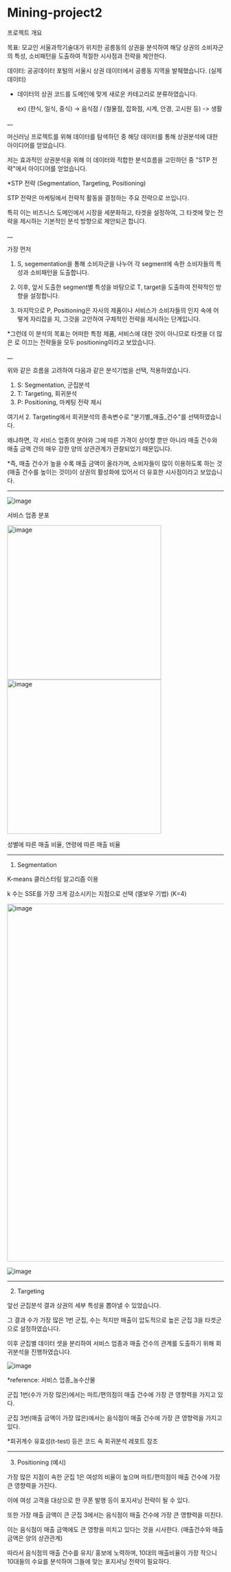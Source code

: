 # Mining-project2

프로젝트 개요

목표: 모교인 서울과학기술대가 위치한 공릉동의 상권을 분석하여 해당 상권의 소비자군의 특성, 소비패턴을 도출하여 적절한 시사점과 전략을 제안한다.

데이터: 공공데이터 포털의 서울시 상권 데이터에서 공릉동 지역을 발췌했습니다. (실제 데이터)

- 데이터의 상권 코드를 도메인에 맞게 새로운 카테고리로 분류하였습니다. 

  ex) (한식, 일식, 중식) -> 음식점 / (철물점, 잡화점, 시계, 안경, 고시원 등) -> 생활
  
__

머신러닝 프로젝트를 위해 데이터를 탐색하던 중 해당 데이터를 통해 상권분석에 대한 아이디어를 얻었습니다.

저는 효과적인 상권분석을 위해 이 데이터와 적합한 분석흐름을 고민하던 중 "STP 전략"에서 아이디어를 얻었습니다.

*STP 전략 (Segmentation, Targeting, Positioning)

STP 전략은 마케팅에서 전략적 활동을 결정하는 주요 전략으로 쓰입니다.

특히 이는 비즈니스 도메인에서 시장을 세분화하고, 타겟을 설정하여, 그 타겟에 맞는 전략을 제시하는 기본적인 분석 방향으로 제안되곤 합니다.

__

가장 먼저 

1. S, segementation을 통해 소비자군을 나누어 각 segment에 속한 소비자들의 특성과 소비패턴을 도출합니다.

2. 이후, 앞서 도출한 segment별 특성을 바탕으로 T, target을 도출하여 전략적인 방향을 설정합니다.

3. 마지막으로 P, Positioning은 자사의 제품이나 서비스가 소비자들의 인지 속에 어떻게 자리잡을 지, 그것을 고안하여 구체적인 전략을 제시하는 단계입니다.

*그런데 이 분석의 목표는 어떠한 특정 제품, 서비스에 대한 것이 아니므로 타겟을 더 많은 로 이끄는 전략들을 모두 positioning이라고 보았습니다.

__

위와 같은 흐름을 고려하여 다음과 같은 분석기법을 선택, 적용하였습니다.

1. S: Segmentation, 군집분석
2. T: Targeting, 회귀분석
3. P: Positioning, 마케팅 전략 제시

여기서 2. Targeting에서 회귀분석의 종속변수로 "분기별_매출_건수"를 선택하였습니다.

왜냐하면, 각 서비스 업종의 분야와 그에 따른 가격이 상이할 뿐만 아니라 매출 건수와 매출 금액 간의 매우 강한 양의 상관관계가 관찰되었기 때문입니다.

*즉, 매출 건수가 높을 수록 매출 금액이 올라가며, 소비자들이 많이 이용하도록 하는 것(매출 건수를 높이는 것이)이 상권의 활성화에 있어서 더 유효한 시사점이라고 보았습니다.

__________

![image](https://user-images.githubusercontent.com/121419113/218437083-3e9833e4-a5c3-4a9f-87e2-2a3235e0f186.png)

서비스 업종 분포 

<img width="358" alt="image" src="https://user-images.githubusercontent.com/121419113/218412663-58708915-ea06-4741-835f-bc122478b6fb.png"> <img width="358" alt="image" src="https://user-images.githubusercontent.com/121419113/218412724-9e91f8c1-8064-44fa-ad1f-45467b43d048.png">


성별에 따른 매출 비율,   연령에 따른 매출 비율


__________

1. Segmentation

K-means 클러스터링 알고리즘 이용

k 수는 SSE를 가장 크게 감소시키는 지점으로 선택 (엘보우 기법) (K=4) 

<img width="830" alt="image" src="https://user-images.githubusercontent.com/121419113/218412310-a572f964-823b-4967-9f14-e0eb0bd10061.png">

![image](https://user-images.githubusercontent.com/121419113/218440432-587ecf55-b24b-4f70-88be-f0cac0589bd7.png)

__________

2. Targeting

앞선 군집분석 결과 상권의 세부 특성을 뽑아낼 수 있었습니다.

그 결과 수가 가장 많은 1번 군집, 수는 적지만 매출이 압도적으로 높은 군집 3을 타겟군으로 설정하였습니다.

이후 군집별 데이터 셋을 분리하여 서비스 업종과 매출 건수의 관계를 도출하기 위해 회귀분석을 진행하였습니다.

![image](https://user-images.githubusercontent.com/121419113/218442433-ed746e0e-f128-4428-bfcf-d6ec49319e78.png)

*reference: 서비스 업종_농수산물

군집 1번(수가 가장 많은)에서는 마트/편의점이 매출 건수에 가장 큰 영향력을 가지고 있다.

군집 3번(매출 금액이 가장 많은)에서는 음식점이 매출 건수에 가장 큰 영향력을 가지고 있다.

*회귀계수 유효성(t-test) 등은 코드 속 회귀분석 레포트 참조
__________

3. Positioning (예시)

가장 많은 지점이 속한 군집 1은 여성의 비율이 높으며 마트/편의점이 매출 건수에 가장 큰 영향력을 가진다.

이에 여성 고객을 대상으로 한 쿠폰 발행 등이 포지셔닝 전략이 될 수 있다.

또한 가장 매출 금액이 큰 군집 3에서는 음식점이 매출 건수에 가장 큰 영향력을 미친다.

이는 음식점이 매출 금액에도 큰 영향을 미치고 있다는 것을 시사한다. (매출건수와 매출금액은 양의 상관관계)

따라서 음식점의 매출 건수를 유지/ 홍보에 노력하며, 10대의 매출비율이 가장 작으니 10대들의 수요를 분석하여 그들에 맞는 포지셔닝 전략이 필요하다.


